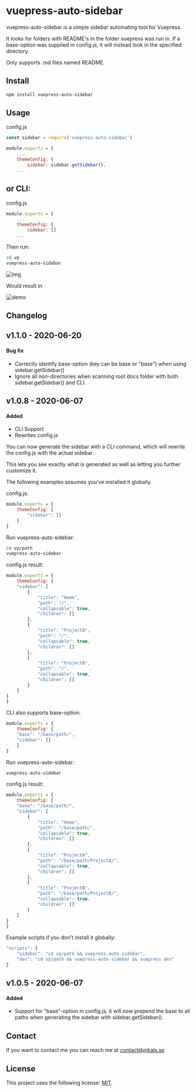 # vuepress-auto-sidebar


vuepress-auto-sidebar is a simple sidebar automating tool for Vuepress.

It looks for folders with README's in the folder vuepress was run in. 
If a base-option was supplied in config.js, it will instead look in the specified directory.



Only supports .md files named README. 

## Install

```bash
npm install vuepress-auto-sidebar
```

## Usage
config.js
```javascript
const sidebar = require('vuepress-auto-sidebar')

module.exports = {
    ...
    themeConfig: {
        sidebar: sidebar.getSidebar(),
    ...
```

## or CLI:

config.js
```javascript
module.exports = {
    ...
    themeConfig: {
        sidebar: []
    ...
```
Then run:
```bash
cd vp
vuepress-auto-sidebar
```
![img](https://github.com/nikalsh/vuepress-auto-sidebar/blob/master/images/dir.png?raw=true)

Would result in

![demo](https://raw.githubusercontent.com/nikalsh/vuepress-auto-sidebar/master/images/demo.png)

## Changelog


## v1.1.0 - 2020-06-20
#### Bug fix
- Correctly identify base-option (key can be base or "base") when using sidebar.getSidebar()
- Ignore all non-directories when scanning root docs folder with both sidebar.getSidebar() and CLI. 

## v1.0.8 - 2020-06-07
#### Added
- CLI Support
- Rewrites config.js

You can now generate the sidebar with a CLI command, which will rewrite the config.js with the actual sidebar.

This lets you see exactly what is generated as well as letting you further customize it.

The following examples assumes you've installed it globally.

config.js:
```javascript
module.exports = {
    themeConfig: {
        "sidebar": []
    }
}
```

Run vuepress-auto-sidebar:
```bash
cd vp/path
vuepress-auto-sidebar
```

config.js result:
```javascript
module.exports = {
    themeConfig: {
    "sidebar": [
        {
            "title": "Home",
            "path": "/",
            "collapsable": true,
            "children": []
        },
        {
            "title": "ProjectA",
            "path": "/",
            "collapsable": true,
            "children": []
        },
        {
            "title": "ProjectB",
            "path": "/",
            "collapsable": true,
            "children": []
        }
    ]
}
}
```

CLI also supports base-option.
```javascript
module.exports = {
    themeConfig: {
    "base": "/base/path/",
    "sidebar": []
    }
}
```

Run vuepress-auto-sidebar:
```bash
vuepress-auto-sidebar
```

config.js result:
```javascript
module.exports = {
    themeConfig: {
    "base": "/base/path/",
    "sidebar": [
        {
            "title": "Home",
            "path": "/base/path/",
            "collapsable": true,
            "children": []
        },
        {
            "title": "ProjectA",
            "path": "/base/path/ProjectA/",
            "collapsable": true,
            "children": []
        },
        {
            "title": "ProjectB",
            "path": "/base/path/ProjectB/",
            "collapsable": true,
            "children": []
        }
    ]
}
}
```

Example scripts if you don't install it globally:
```javascript
"scripts": {
    "sidebar": "cd vp/path && vuepress-auto-sidebar",
    "dev": "cd vp/path && vuepress-auto-sidebar && vuepress dev"
}
```


## v1.0.5 - 2020-06-07
#### Added
- Support for "base"-option in config.js, it will now prepend the base to all paths when generating the sidebar with sidebar.getSidebar(). 



## Contact
If you want to contact me you can reach me at contact@nikals.se

## License
<!--- If you're not sure which open license to use see https://choosealicense.com/--->

This project uses the following license: [MIT](LICENSE).
